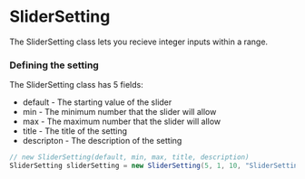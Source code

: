 # SliderSetting
The SliderSetting class lets you recieve integer inputs within a range.

### Defining the setting
The SliderSetting class has 5 fields:
- default - The starting value of the slider
- min - The minimum number that the slider will allow
- max - The maximum number that the slider will allow
- title - The title of the setting
- descripton - The description of the setting

```java
// new SliderSetting(default, min, max, title, description)
SliderSetting sliderSetting = new SliderSetting(5, 1, 10, "SliderSetting", "Example slider.");
```